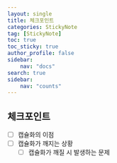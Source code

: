 ```yaml
---
layout: single
title: 체크포인트
categories: StickyNote 
tag: [StickyNote]
toc: true
toc_sticky: true
author_profile: false
sidebar:
    nav: "docs"
search: true
sidebar:
    nav: "counts"
---
```




## 체크포인트

+ [ ]  캡슐화의 이점
+ [ ] 캡슐화가 깨지는 상황
  + [ ] 캡슐화가 깨질 시 발생하는 문제